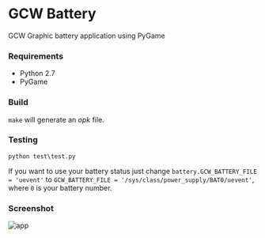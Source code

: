 # GCW Battery

GCW Graphic battery application using PyGame

### Requirements

- Python 2.7
- PyGame

### Build

`make` will generate an *opk* file.

### Testing

`python test\test.py`

If you want to use your battery status just change `battery.GCW_BATTERY_FILE = 'uevent'` to `GCW_BATTERY_FILE = '/sys/class/power_supply/BAT0/uevent'`, where `0` is your battery number.

### Screenshot

![app][1]


  [1]: http://i.imgur.com/ZS8tE4a.png